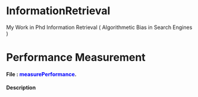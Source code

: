 # InformationRetrieval
My Work in Phd Information Retrieval ( Algorithmetic Bias in Search Engines )

# Performance Measurement 
#### File : <span style="font-size=3em;color:blue">measurePerformance</span>.
#### Description

